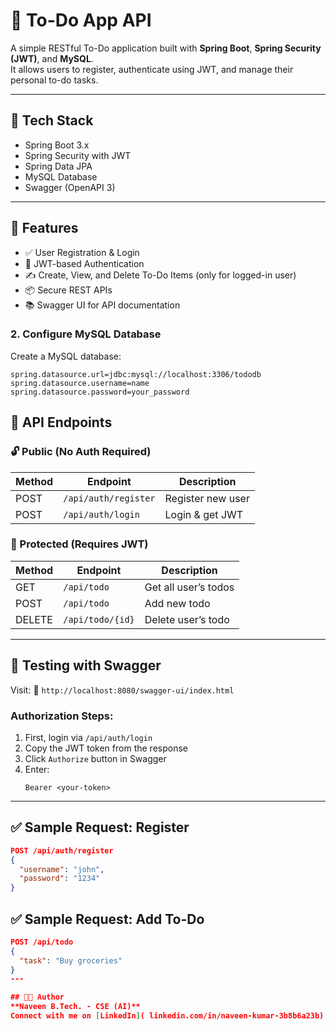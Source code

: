 # 📝 To-Do App API

A simple RESTful To-Do application built with **Spring Boot**, **Spring Security (JWT)**, and **MySQL**.  
It allows users to register, authenticate using JWT, and manage their personal to-do tasks.

---

## 🔧 Tech Stack

- Spring Boot 3.x
- Spring Security with JWT
- Spring Data JPA
- MySQL Database
- Swagger (OpenAPI 3)
---

## 📁 Features

- ✅ User Registration & Login
- 🔐 JWT-based Authentication
- ✍️ Create, View, and Delete To-Do Items (only for logged-in user)
- 📦 Secure REST APIs
- 📚 Swagger UI for API documentation

### 2. Configure MySQL Database

Create a MySQL database:

```properties
spring.datasource.url=jdbc:mysql://localhost:3306/tododb
spring.datasource.username=name
spring.datasource.password=your_password
```

## 🔐 API Endpoints

### 🔓 Public (No Auth Required)

| Method | Endpoint             | Description       |
| ------ | -------------------- | ----------------- |
| POST   | `/api/auth/register` | Register new user |
| POST   | `/api/auth/login`    | Login & get JWT   |

### 🔐 Protected (Requires JWT)

| Method | Endpoint         | Description          |
| ------ | ---------------- | -------------------- |
| GET    | `/api/todo`      | Get all user’s todos |
| POST   | `/api/todo`      | Add new todo         |
| DELETE | `/api/todo/{id}` | Delete user’s todo   |

---
## 🧪 Testing with Swagger
Visit:
📍 `http://localhost:8080/swagger-ui/index.html`

### Authorization Steps:

1. First, login via `/api/auth/login`
2. Copy the JWT token from the response
3. Click `Authorize` button in Swagger
4. Enter:
   ```
   Bearer <your-token>
   ```
---

## ✅ Sample Request: Register

```json
POST /api/auth/register
{
  "username": "john",
  "password": "1234"
}
```

## ✅ Sample Request: Add To-Do

```json
POST /api/todo
{
  "task": "Buy groceries"
}
---

## 🧑‍💻 Author
**Naveen B.Tech. - CSE (AI)**
Connect with me on [LinkedIn]( linkedin.com/in/naveen-kumar-3b8b6a23b)

